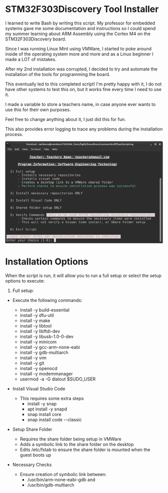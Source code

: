 
# STM32F303Discovery Tool Installer

I learned to write Bash by writing this script.
My professor for embedded systems gave me some documentation and instructions so I could spend my summer learning about ARM Assembly using the Cortex M4 on the STM32F303Discovery board.

Since I was running Linux Mint using VMWare, I started to poke around inside of the operating system more and more and as a Linux beginner I made a LOT of mistakes.

After my 2nd installation was corrupted, I decided to try and automate the installation of the tools for programming the board.

This eventually led to this completed script! I'm pretty happy with it, I do not have other systems to test this on, but it works fine every time I need to use it.

I made a variable to store a teachers name, in case anyone ever wants to use this for their own purposes.

Feel free to change anything about it, I just did this for fun.

This also provides error logging to trace any problems during the installation process.

![Screenshot of script menu](scriptMenu.png)

# Installation Options
When the script is run, it will allow you to run a full setup or select the setup options to execute:

1) Full setup:
- Execute the following commands:
    - install -y build-essential
    - install -y dfu-util
    - install -y make
    - install -y libtool
    - install -y libftdi-dev
    - install -y libusb-1.0-0-dev
    - install -y minicom
    - install -y gcc-arm-none-eabi
    - install -y gdb-multiarch 
    - install -y vim
    - install -y git
    - install -y openocd
    - install -y modemmanager
    - usermod -a -G dialout $SUDO_USER

- Install Visual Studio Code
    - This requires some extra steps
        - install -y snap
        - apt install -y snapd
        - snap install core
        - snap install code --classic

- Setup Share Folder
    - Requires the share folder being setup in VMWare
    - Adds a symbolic link to the share folder on the desktop
    - Edits /etc/fstab to ensure the share folder is mounted when the guest boots up

- Necessary Checks
    - Ensure creation of symbolic link between:
        - /usr/bin/arm-none-eabi-gdb
        and
        - /usr/bin/gdb-multiarch